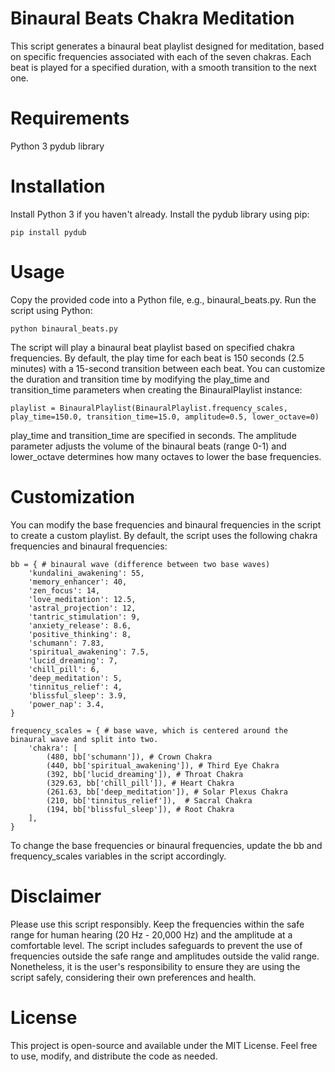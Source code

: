 # Binaural Beats Chakra Meditation
This script generates a binaural beat playlist designed for meditation, based on specific frequencies associated with each of the seven chakras. Each beat is played for a specified duration, with a smooth transition to the next one.

# Requirements
Python 3
pydub library

# Installation
Install Python 3 if you haven't already.
Install the pydub library using pip:

    pip install pydub

# Usage
Copy the provided code into a Python file, e.g., binaural_beats.py.
Run the script using Python:

    python binaural_beats.py
    
The script will play a binaural beat playlist based on specified chakra frequencies. By default, the play time for each beat is 150 seconds (2.5 minutes) with a 15-second transition between each beat. You can customize the duration and transition time by modifying the play_time and transition_time parameters when creating the BinauralPlaylist instance:

    playlist = BinauralPlaylist(BinauralPlaylist.frequency_scales, play_time=150.0, transition_time=15.0, amplitude=0.5, lower_octave=0)

    
play_time and transition_time are specified in seconds. The amplitude parameter adjusts the volume of the binaural beats (range 0-1) and lower_octave determines how many octaves to lower the base frequencies.

# Customization
You can modify the base frequencies and binaural frequencies in the script to create a custom playlist. By default, the script uses the following chakra frequencies and binaural frequencies:

    bb = { # binaural wave (difference between two base waves)
        'kundalini_awakening': 55,
        'memory_enhancer': 40,
        'zen_focus': 14,
        'love_meditation': 12.5,
        'astral_projection': 12,
        'tantric_stimulation': 9,
        'anxiety_release': 8.6,
        'positive_thinking': 8,
        'schumann': 7.83,
        'spiritual_awakening': 7.5,
        'lucid_dreaming': 7,
        'chill_pill': 6,
        'deep_meditation': 5,
        'tinnitus_relief': 4,
        'blissful_sleep': 3.9,
        'power_nap': 3.4,
    }

    frequency_scales = { # base wave, which is centered around the binaural wave and split into two.
        'chakra': [
            (480, bb['schumann']), # Crown Chakra
            (440, bb['spiritual_awakening']), # Third Eye Chakra
            (392, bb['lucid_dreaming']), # Throat Chakra
            (329.63, bb['chill_pill']), # Heart Chakra
            (261.63, bb['deep_meditation']), # Solar Plexus Chakra
            (210, bb['tinnitus_relief']),  # Sacral Chakra
            (194, bb['blissful_sleep']), # Root Chakra
        ],
    }
    
To change the base frequencies or binaural frequencies, update the bb and frequency_scales variables in the script accordingly.

# Disclaimer
Please use this script responsibly. Keep the frequencies within the safe range for human hearing (20 Hz - 20,000 Hz) and the amplitude at a comfortable level. The script includes safeguards to prevent the use of frequencies outside the safe range and amplitudes outside the valid range. Nonetheless, it is the user's responsibility to ensure they are using the script safely, considering their own preferences and health.

# License
This project is open-source and available under the MIT License. Feel free to use, modify, and distribute the code as needed.
